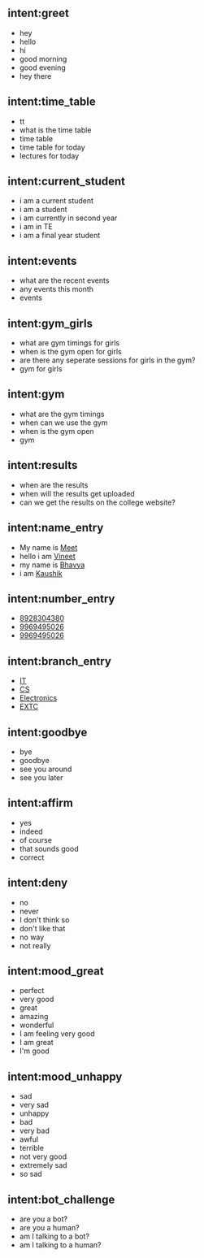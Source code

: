 ## intent:greet
- hey
- hello
- hi
- good morning
- good evening
- hey there

## intent:time_table
- tt
- what is the time table
- time table 
- time table for today 
- lectures for today 

## intent:current_student
- i am a current student
- i am a student
- i am currently in second year 
- i am in TE 
- i am a final year student

## intent:events
- what are the recent events
- any events this month 
- events 

## intent:gym_girls
- what are gym timings for girls 
- when is the gym open for girls 
- are there any seperate sessions for girls in the gym?
- gym for girls 

## intent:gym
- what are the gym timings 
- when can we use the gym
- when is the gym open
- gym

## intent:results
- when are the results
- when will the results get uploaded
- can we get the results on the college website?

## intent:name_entry
- My name is [Meet](name)
- hello i am [Vineet](name)
- my name is [Bhavya](name)
- i am [Kaushik](name)

## intent:number_entry
- [8928304380](number)
- [9969495026](number)
- [9969495026](number)

## intent:branch_entry
- [IT](branch)
- [CS](branch)
- [Electronics](branch)
- [EXTC](branch)


## intent:goodbye
- bye
- goodbye
- see you around
- see you later

## intent:affirm
- yes
- indeed
- of course
- that sounds good
- correct

## intent:deny
- no
- never
- I don't think so
- don't like that
- no way
- not really

## intent:mood_great
- perfect
- very good
- great
- amazing
- wonderful
- I am feeling very good
- I am great
- I'm good

## intent:mood_unhappy
- sad
- very sad
- unhappy
- bad
- very bad
- awful
- terrible
- not very good
- extremely sad
- so sad

## intent:bot_challenge
- are you a bot?
- are you a human?
- am I talking to a bot?
- am I talking to a human?
